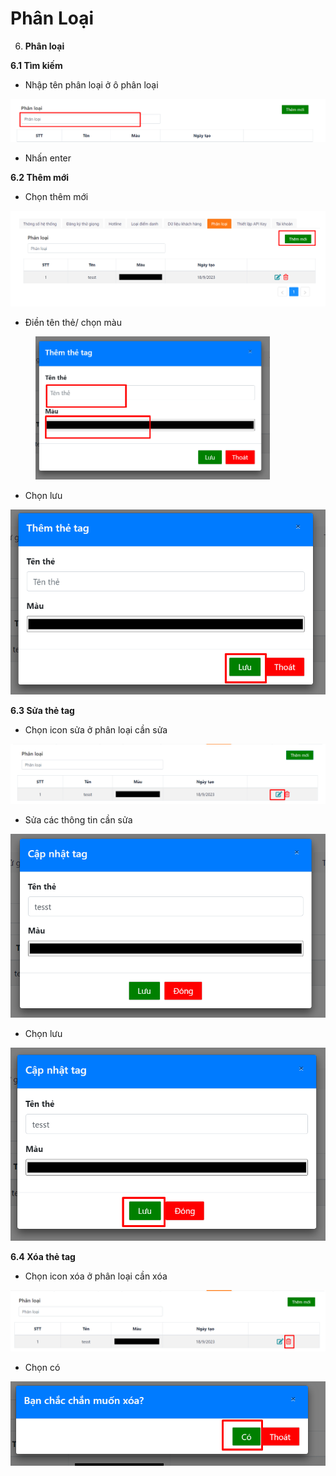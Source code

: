 # Phân Loại

6. **Phân loại**

**6.1 Tìm kiếm**

* Nhập tên phân loại ở ô phân loại

![](<../../../../../.gitbook/assets/image (527).png>)

* Nhấn enter

**6.2 Thêm mới**

* Chọn thêm mới

![](<../../../../../.gitbook/assets/image (528).png>)

* Điền tên thẻ/ chọn màu

<div align="left">

<figure><img src="../../../../../.gitbook/assets/image (529).png" alt="" width="375"><figcaption></figcaption></figure>

</div>

* Chọn lưu

![](<../../../../../.gitbook/assets/image (530).png>)

**6.3 Sửa thẻ tag**

* Chọn icon sửa ở phân loại cần sửa

![](<../../../../../.gitbook/assets/image (531).png>)

* Sửa các thông tin cần sửa

![](<../../../../../.gitbook/assets/image (533).png>)

* Chọn lưu

![](<../../../../../.gitbook/assets/image (534).png>)

**6.4 Xóa thẻ tag**

* Chọn icon xóa ở phân loại cần xóa

![](<../../../../../.gitbook/assets/image (535).png>)

* Chọn có

![](<../../../../../.gitbook/assets/image (536).png>)
